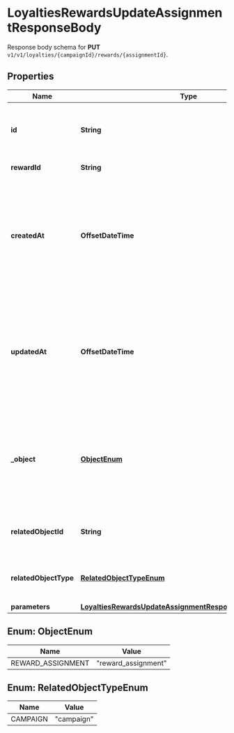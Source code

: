 

# LoyaltiesRewardsUpdateAssignmentResponseBody

Response body schema for **PUT** `v1/v1/loyalties/{campaignId}/rewards/{assignmentId}`.

## Properties

| Name | Type | Description |
|------------ | ------------- | ------------- |
|**id** | **String** | Unique reward assignment ID, assigned by Voucherify. |
|**rewardId** | **String** | Associated reward ID. |
|**createdAt** | **OffsetDateTime** | Timestamp representing the date and time when the reward assignment was created. The value is shown in the ISO 8601 format. |
|**updatedAt** | **OffsetDateTime** | Timestamp representing the date and time when the reward assignment was updated. The value is shown in the ISO 8601 format. |
|**_object** | [**ObjectEnum**](#ObjectEnum) | The type of the object represented by the JSON. This object stores information about the reward assignment. |
|**relatedObjectId** | **String** | Related object ID to which the reward was assigned. |
|**relatedObjectType** | [**RelatedObjectTypeEnum**](#RelatedObjectTypeEnum) | Related object type to which the reward was assigned. |
|**parameters** | [**LoyaltiesRewardsUpdateAssignmentResponseBodyParameters**](LoyaltiesRewardsUpdateAssignmentResponseBodyParameters.md) |  |



## Enum: ObjectEnum

| Name | Value |
|---- | -----|
| REWARD_ASSIGNMENT | &quot;reward_assignment&quot; |



## Enum: RelatedObjectTypeEnum

| Name | Value |
|---- | -----|
| CAMPAIGN | &quot;campaign&quot; |



